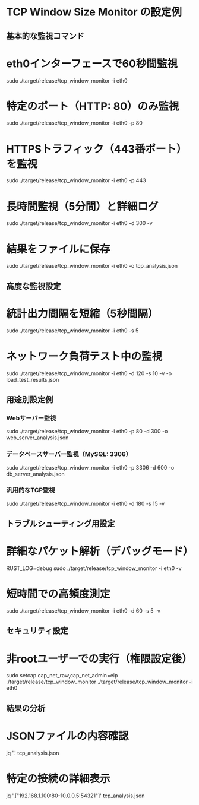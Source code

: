 # TCP Window Size Monitor の設定例

## 基本的な監視コマンド

# eth0インターフェースで60秒間監視
sudo ./target/release/tcp_window_monitor -i eth0

# 特定のポート（HTTP: 80）のみ監視
sudo ./target/release/tcp_window_monitor -i eth0 -p 80

# HTTPSトラフィック（443番ポート）を監視
sudo ./target/release/tcp_window_monitor -i eth0 -p 443

# 長時間監視（5分間）と詳細ログ
sudo ./target/release/tcp_window_monitor -i eth0 -d 300 -v

# 結果をファイルに保存
sudo ./target/release/tcp_window_monitor -i eth0 -o tcp_analysis.json

## 高度な監視設定

# 統計出力間隔を短縮（5秒間隔）
sudo ./target/release/tcp_window_monitor -i eth0 -s 5

# ネットワーク負荷テスト中の監視
sudo ./target/release/tcp_window_monitor -i eth0 -d 120 -s 10 -v -o load_test_results.json

## 用途別設定例

### Webサーバー監視
sudo ./target/release/tcp_window_monitor -i eth0 -p 80 -d 300 -o web_server_analysis.json

### データベースサーバー監視（MySQL: 3306）
sudo ./target/release/tcp_window_monitor -i eth0 -p 3306 -d 600 -o db_server_analysis.json

### 汎用的なTCP監視
sudo ./target/release/tcp_window_monitor -i eth0 -d 180 -s 15 -v

## トラブルシューティング用設定

# 詳細なパケット解析（デバッグモード）
RUST_LOG=debug sudo ./target/release/tcp_window_monitor -i eth0 -v

# 短時間での高頻度測定
sudo ./target/release/tcp_window_monitor -i eth0 -d 60 -s 5 -v

## セキュリティ設定

# 非rootユーザーでの実行（権限設定後）
sudo setcap cap_net_raw,cap_net_admin=eip ./target/release/tcp_window_monitor
./target/release/tcp_window_monitor -i eth0

## 結果の分析

# JSONファイルの内容確認
jq '.' tcp_analysis.json

# 特定の接続の詳細表示
jq '.["192.168.1.100:80-10.0.0.5:54321"]' tcp_analysis.json
